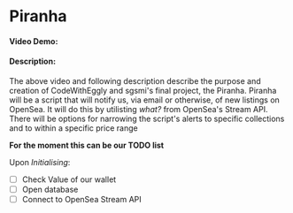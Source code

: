 # Piranha
#### Video Demo:  <URL HERE>
#### Description:

The above video and following description describe the purpose and creation of CodeWithEggly and sgsmi's final project, the Piranha.
Piranha will be a script that will notify us, via email or otherwise, of new listings on OpenSea. It will do this by utilisting *what?* from OpenSea's Stream API. 
There will be options for narrowing the script's alerts to specific collections and to within a specific price range

**For the moment this can be our TODO list**

Upon *Initialising*:
- [ ] Check Value of our wallet
- [ ] Open database
- [ ] Connect to OpenSea Stream API
